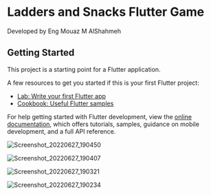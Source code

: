 # Ladders and Snacks Flutter Game

Developed by Eng Mouaz M AlShahmeh

## Getting Started

This project is a starting point for a Flutter application.

A few resources to get you started if this is your first Flutter project:

- [Lab: Write your first Flutter app](https://docs.flutter.dev/get-started/codelab)
- [Cookbook: Useful Flutter samples](https://docs.flutter.dev/cookbook)

For help getting started with Flutter development, view the
[online documentation](https://docs.flutter.dev/), which offers tutorials,
samples, guidance on mobile development, and a full API reference.

![Screenshot_20220627_190450](https://user-images.githubusercontent.com/86870601/175985640-0980d421-d017-4bba-83c0-fccd2fff6863.png)

![Screenshot_20220627_190407](https://user-images.githubusercontent.com/86870601/175985704-170d62fd-2bd5-49eb-b4b7-e1fe1978f491.png)

![Screenshot_20220627_190321](https://user-images.githubusercontent.com/86870601/175985778-4d0ad5b5-1fcb-4420-a1cd-7c37d606bc4d.png)

![Screenshot_20220627_190234](https://user-images.githubusercontent.com/86870601/175985851-ab84459e-39c5-4dcf-8243-4b1dcfa86a23.png)
